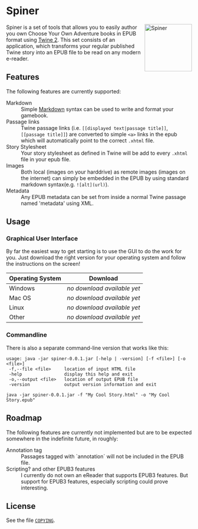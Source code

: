 # Spiner

<img src="http://spiner.github.io/images/logo.svg" alt="Spiner" title="Spiner" align="right" width="128" />

Spiner is a set of tools that allows you to easily author you own Choose Your Own Adventure books in EPUB format
using [Twine 2](http://twinery.org/). This set consists of an application, which transforms your regular published Twine story into an EPUB
file to be read on any modern e-reader.

## Features

The following features are currently supported:
<dl>
 <dt>Markdown</dt>
 <dd>Simple <a href="http://daringfireball.net/projects/markdown/">Markdown</a> syntax can be used to write and format your gamebook.</dd>
 <dt>Passage links</dt>
 <dd>Twine passage links (i.e. <code>[[displayed text|passage title]]</code>, <code>[[passage title]]</code>) are converted to simple <code>&lt;a&gt;</code> links in the epub which will automatically point to the correct <code>.xhtml</code> file.</dd>
 <dt>Story Stylesheet</dt>
 <dd>Your story stylesheet as defined in Twine will be add to every <code>.xhtml</code> file in your epub file.</dt>
 <dt>Images</dt>
 <dd>Both local (images on your harddrive) as remote images (images on the internet) can simply be embedded in the EPUB by using standard markdown syntax(e.g. <code>![alt](url)</code>).</dd>
 <dt>Metadata</dt>
 <dd>Any EPUB metadata can be set from inside a normal Twine passage named 'metadata' using XML.</dd>
</dl>

## Usage

### Graphical User Interface

By far the easiest way to get starting is to use the GUI to do the work for you. Just download the right version for
your operating system and follow the instructions on the screen!

Operating System  | Download
----------------- | -------------
Windows           | _no download available yet_
Mac OS            | _no download available yet_
Linux             | _no download available yet_
Other             | _no download available yet_

### Commandline

There is also a separate command-line version that works like this:

```
usage: java -jar spiner-0.0.1.jar [-help | -version] [-f <file>] [-o <file>]
 -f,--file <file>     location of input HTML file
 -help                display this help and exit
 -o,--output <file>   location of output EPUB file
 -version             output version information and exit
```

```
java -jar spiner-0.0.1.jar -f "My Cool Story.html" -o "My Cool Story.epub"
```

## Roadmap

The following features are currently not implemented but are to be expected somewhere in the indefinite future, in
roughly:

<dl>
  <dt>Annotation tag</dt>
  <dd>Passages tagged with `annotation` will not be included in the EPUB file.</dd>
  <dt>Scripting? and other EPUB3 features</dt>
  <dd>I currently do not own an eReader that supports EPUB3 features. But support for EPUB3 features, especially
  scripting could prove interesting.</dd>
</dl>

## License

See the file [`COPYING`](https://raw.githubusercontent.com/TwineSpiner/Spiner/master/COPYING).
